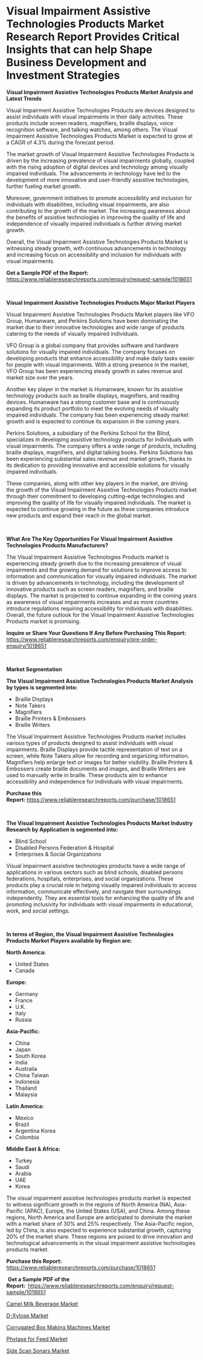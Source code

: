 <p><h1>Visual Impairment Assistive Technologies Products Market Research Report Provides Critical Insights that can help Shape Business Development and Investment Strategies</h1></p><p><strong>Visual Impairment Assistive Technologies Products Market Analysis and Latest Trends</strong></p>
<p><p>Visual Impairment Assistive Technologies Products are devices designed to assist individuals with visual impairments in their daily activities. These products include screen readers, magnifiers, braille displays, voice recognition software, and talking watches, among others. The Visual Impairment Assistive Technologies Products Market is expected to grow at a CAGR of 4.3% during the forecast period.</p><p>The market growth of Visual Impairment Assistive Technologies Products is driven by the increasing prevalence of visual impairments globally, coupled with the rising adoption of digital devices and technology among visually impaired individuals. The advancements in technology have led to the development of more innovative and user-friendly assistive technologies, further fueling market growth.</p><p>Moreover, government initiatives to promote accessibility and inclusion for individuals with disabilities, including visual impairments, are also contributing to the growth of the market. The increasing awareness about the benefits of assistive technologies in improving the quality of life and independence of visually impaired individuals is further driving market growth.</p><p>Overall, the Visual Impairment Assistive Technologies Products Market is witnessing steady growth, with continuous advancements in technology and increasing focus on accessibility and inclusion for individuals with visual impairments.</p></p>
<p><strong>Get a Sample PDF of the Report:&nbsp;</strong> <a href="https://www.reliableresearchreports.com/enquiry/request-sample/1018651">https://www.reliableresearchreports.com/enquiry/request-sample/1018651</a></p>
<p>&nbsp;</p>
<p><strong>Visual Impairment Assistive Technologies Products Major Market Players</strong></p>
<p><p>Visual Impairment Assistive Technologies Products Market players like VFO Group, Humanware, and Perkins Solutions have been dominating the market due to their innovative technologies and wide range of products catering to the needs of visually impaired individuals. </p><p>VFO Group is a global company that provides software and hardware solutions for visually impaired individuals. The company focuses on developing products that enhance accessibility and make daily tasks easier for people with visual impairments. With a strong presence in the market, VFO Group has been experiencing steady growth in sales revenue and market size over the years.</p><p>Another key player in the market is Humanware, known for its assistive technology products such as braille displays, magnifiers, and reading devices. Humanware has a strong customer base and is continuously expanding its product portfolio to meet the evolving needs of visually impaired individuals. The company has been experiencing steady market growth and is expected to continue its expansion in the coming years.</p><p>Perkins Solutions, a subsidiary of the Perkins School for the Blind, specializes in developing assistive technology products for individuals with visual impairments. The company offers a wide range of products, including braille displays, magnifiers, and digital talking books. Perkins Solutions has been experiencing substantial sales revenue and market growth, thanks to its dedication to providing innovative and accessible solutions for visually impaired individuals.</p><p>These companies, along with other key players in the market, are driving the growth of the Visual Impairment Assistive Technologies Products market through their commitment to developing cutting-edge technologies and improving the quality of life for visually impaired individuals. The market is expected to continue growing in the future as these companies introduce new products and expand their reach in the global market.</p></p>
<p>&nbsp;</p>
<p><strong>What Are The Key Opportunities For Visual Impairment Assistive Technologies Products Manufacturers?</strong></p>
<p><p>The Visual Impairment Assistive Technologies Products market is experiencing steady growth due to the increasing prevalence of visual impairments and the growing demand for solutions to improve access to information and communication for visually impaired individuals. The market is driven by advancements in technology, including the development of innovative products such as screen readers, magnifiers, and braille displays. The market is projected to continue expanding in the coming years as awareness of visual impairments increases and as more countries introduce regulations requiring accessibility for individuals with disabilities. Overall, the future outlook for the Visual Impairment Assistive Technologies Products market is promising.</p></p>
<p><strong>Inquire or Share Your Questions If Any Before Purchasing This Report:</strong> <a href="https://www.reliableresearchreports.com/enquiry/pre-order-enquiry/1018651">https://www.reliableresearchreports.com/enquiry/pre-order-enquiry/1018651</a></p>
<p>&nbsp;</p>
<p><strong>Market Segmentation</strong></p>
<p><strong>The Visual Impairment Assistive Technologies Products Market Analysis by types is segmented into:</strong></p>
<p><ul><li>Braille Displays</li><li>Note Takers</li><li>Magnifiers</li><li>Braille Printers & Embossers</li><li>Braille Writers</li></ul></p>
<p><p>The Visual Impairment Assistive Technologies Products market includes various types of products designed to assist individuals with visual impairments. Braille Displays provide tactile representation of text on a screen, while Note Takers allow for recording and organizing information. Magnifiers help enlarge text or images for better visibility. Braille Printers & Embossers create braille documents and images, and Braille Writers are used to manually write in braille. These products aim to enhance accessibility and independence for individuals with visual impairments.</p></p>
<p><strong>Purchase this Report:&nbsp;</strong><a href="https://www.reliableresearchreports.com/purchase/1018651">https://www.reliableresearchreports.com/purchase/1018651</a></p>
<p>&nbsp;</p>
<p><strong>The Visual Impairment Assistive Technologies Products Market Industry Research by Application is segmented into:</strong></p>
<p><ul><li>Blind School</li><li>Disabled Persons Federation & Hospital</li><li>Enterprises & Social Organizations</li></ul></p>
<p><p>Visual impairment assistive technologies products have a wide range of applications in various sectors such as blind schools, disabled persons federations, hospitals, enterprises, and social organizations. These products play a crucial role in helping visually impaired individuals to access information, communicate effectively, and navigate their surroundings independently. They are essential tools for enhancing the quality of life and promoting inclusivity for individuals with visual impairments in educational, work, and social settings.</p></p>
<p>&nbsp;</p>
<p><strong>In terms of Region, the Visual Impairment Assistive Technologies Products Market Players available by Region are:</strong></p>
<p>
    <p> <strong> North America: </strong>
        <ul>
            <li>United States</li>
            <li>Canada</li>
        </ul>
        </p> 
    <p> <strong> Europe: </strong>
        <ul>
            <li>Germany</li>
            <li>France</li>
            <li>U.K.</li>
            <li>Italy</li>
            <li>Russia</li>
        </ul>
        </p> 
    <p> <strong> Asia-Pacific: </strong>
        <ul>
            <li>China</li>
            <li>Japan</li>
            <li>South Korea</li>
            <li>India</li>
            <li>Australia</li>
            <li>China Taiwan</li>
            <li>Indonesia</li>
            <li>Thailand</li>
            <li>Malaysia</li>
        </ul>
        </p> 
    <p> <strong> Latin America: </strong>
        <ul>
            <li>Mexico</li>
            <li>Brazil</li>
            <li>Argentina Korea</li>
            <li>Colombia</li>
        </ul>
        </p> 
    <p> <strong> Middle East & Africa: </strong>
        <ul>
            <li>Turkey</li>
            <li>Saudi</li>
            <li>Arabia</li>
            <li>UAE</li>
            <li>Korea</li>
        </ul>
    </p>
    </p>
<p><p>The visual impairment assistive technologies products market is expected to witness significant growth in the regions of North America (NA), Asia-Pacific (APAC), Europe, the United States (USA), and China. Among these regions, North America and Europe are anticipated to dominate the market with a market share of 30% and 25% respectively. The Asia-Pacific region, led by China, is also expected to experience substantial growth, capturing 20% of the market share. These regions are poised to drive innovation and technological advancements in the visual impairment assistive technologies products market.</p></p>
<p><strong>Purchase this Report: </strong><a href="https://www.reliableresearchreports.com/purchase/1018651">https://www.reliableresearchreports.com/purchase/1018651</a></p>
<p>&nbsp;<strong>Get a Sample PDF of the Report:&nbsp;&nbsp;</strong><a href="https://www.reliableresearchreports.com/enquiry/request-sample/1018651">https://www.reliableresearchreports.com/enquiry/request-sample/1018651</a></p>
<p><strong></strong></p>
<p><p><a href="https://issuu.com/reportprime-2/docs/camel-milk-beverage-market-size-2030.pptx">Camel Milk Beverage Market</a></p><p><a href="https://github.com/Krish2023na/Market-Research-Report-List-3/blob/main/d-xylose-market.md">D-Xylose Market</a></p><p><a href="https://github.com/jsmusil/Market-Research-Report-List-1/blob/main/corrugated-box-making-machines-market.md">Corrugated Box Making Machines Market</a></p><p><a href="https://issuu.com/reportprime-2/docs/phytase-for-feed-market-size-2030.pptx">Phytase for Feed Market</a></p><p><a href="https://github.com/bmorecock/Market-Research-Report-List-1/blob/main/side-scan-sonars-market.md">Side Scan Sonars Market</a></p></p>